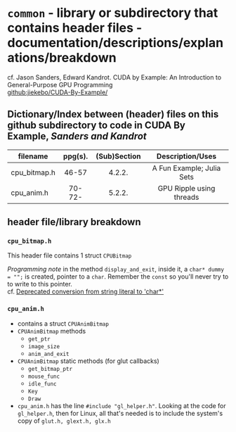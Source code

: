 # `common` - library or subdirectory that contains header files - documentation/descriptions/explanations/breakdown

cf. Jason Sanders, Edward Kandrot. CUDA by Example: An Introduction to General-Purpose GPU Programming    
[github:jiekebo/CUDA-By-Example/](https://github.com/jiekebo/CUDA-By-Example)

## Dictionary/Index between (header) files on this github subdirectory to code in **CUDA By Example**, *Sanders and Kandrot*

| filename     |   ppg(s).  | (Sub)Section | Description/Uses                  |
| ------------ | :--------: | :----------: | :-------------------------------: |
| cpu_bitmap.h | 46-57      | 4.2.2.       | A Fun Example; Julia Sets         |
| cpu_anim.h   | 70-72-     | 5.2.2.       | GPU Ripple using threads          |


## header file/library breakdown

### `cpu_bitmap.h`
This header file contains 1 struct `CPUBitmap`

*Programming note* in the method `display_and_exit`, inside it, a `char* dummy = "";` is created, pointer to a `char`.  Remember the `const` so you'll never try to to write to this pointer.  
cf. [Deprecated conversion from string literal to 'char*'](http://stackoverflow.com/questions/9650058/deprecated-conversion-from-string-literal-to-char)

### `cpu_anim.h` 
- contains a struct `CPUAnimBitmap`
- `CPUAnimBitmap` methods
	* `get_ptr`
    * `image_size`
    * `anim_and_exit`
- `CPUAnimBitmap` static methods (for glut callbacks)
    * `get_bitmap_ptr`
    * `mouse_func`
    * `idle_func`
    * `Key` 
    * `Draw`
- `cpu_anim.h` has the line `#include "gl_helper.h"`.  Looking at the code for `gl_helper.h`, then for Linux, all that's needed is to include the system's copy of `glut.h, glext.h, glx.h`



